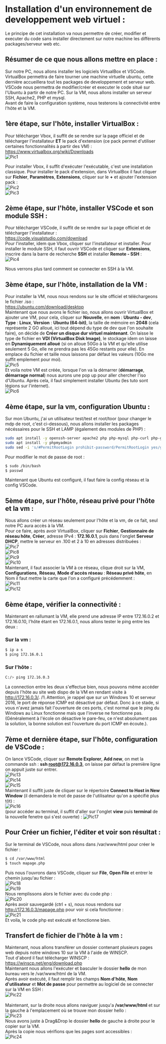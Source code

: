 # Installation d'un environnement de developpement web virtuel :
Le principe de cet installation va nous permettre de créer, modifier et executer du code sans installer directement sur notre machine les différents packages/serveur web etc.

## Résumer de ce que nous allons mettre en place :
Sur notre PC, nous allons installer les logiciels VirtualBox et VSCode. VirtualBox permettra de faire tourner une machine virtuelle ubuntu, cette dernière 
accueillera tout les packages de developpement et serveur web. VSCode nous permettra de modifier/créer et executer le code situé sur l'Ubuntu à partir de 
notre PC. Sur la VM, nous allons installer un serveur SSH, Apache2, PHP et mysql.</br>
Avant de faire la configuration système, nous testerons la connectivité entre l'hôte et la VM.

## 1ère étape, sur l'hôte, installer VirtualBox :
Pour télécharger Vbox, il suffit de se rendre sur la page officiel et de télécharger l'installateur **ET** le pack d'extension (ce pack permet d'utiliser certaines 
fonctionnalités à partir des VM) :</br>
<https://www.virtualbox.org/wiki/Downloads></br>
![Pic1](img/1.PNG?raw=true)

Pour installer Vbox, il suffit d'exécuter l'exécutable, c'est une installation classique. Pour installer le pack d'extension, dans VirtualBox
il faut cliquer sur **Fichier**, **Paramètres**, **Extensions**, cliquer sur le **+** et ajouter l'extension pack :</br>
![Pic2](img/2.PNG?raw=true)</br>
![Pic3](img/3.PNG?raw=true)

## 2ème étape, sur l'hôte, installer VSCode et son module SSH :
Pour télécharger VSCode, il suffit de se rendre sur la page officiel et de télécharger l'installateur :</br>
<https://code.visualstudio.com/download></br>
Pour l'installer, idem que Vbox, cliquer sur l'installateur et installer. Pour installer le module SSH, il faut ouvrir VSCode et cliquer sur 
**Extensions**, inscrire dans la barre de recherche **SSH** et installer **Remote - SSH** :</br>
![Pic4](img/4.PNG?raw=true)

Nous verrons plus tard comment se connecter en SSH à la VM.

## 3ème étape, sur l'hôte, installation de la VM :
Pour installer la VM, nous nous rendons sur le site officiel et téléchargeons le fichier .iso :</br>
<https://ubuntu.com/download/desktop></br>
Maintenant que nous avons le fichier iso, nous allons ouvrir VirtualBox et ajouter une VM, pour cela, cliquer sur **Nouvelle**, en **nom** : **Ubuntu - dev**, **Type** : **Linux**, 
**Version** : **Ubuntu (64-bit)**, la taille de mémoire en **2048** (cela représente 2 GO alloué, ici tout dépend du type de dev que l'on souhaite faire),
on décide de **Créer un disque dur virtuel maintenant**. On laisse le type de fichier en **VDI (VirtualBox Disk Image)**, le stockage idem on laisse en 
**Dynamiquement alloué** (si on alloue 50Go à la VM et qu'elle utilise seulement 5 Go, elle ne prendra pas les 45Go restants pour elle). En emplace du fichier et 
taille nous laissons par défaut les valeurs (10Go me suffit emplement pour moi). </br>
![Pic5](img/5.PNG?raw=true)
</br>
Et voila notre VM est créée, lorsque l'on va la démarrer (**démarrage**, **démarrage normal**) nous aurons une pop up pour aller chercher l'iso d'Ubuntu. Après cela,
il faut simplement installer Ubuntu (les tuto sont légions sur l'internet).</br>
![Pic6](img/6.PNG?raw=true)

## 4ème étape, sur la vm, configuration Ubuntu :
Sur mon Ubuntu, j'ai un utilisateur test/test et root/toor (pour changer le mdp de root, c'est ci-dessous), nous allons installer les packages nécéssaires pour le SSH et LAMP (également des modules de PHP) :
```bash
sudo apt install -y openssh-server apache2 php php-mysql php-curl php-gd php-intl php-json php-mbstring php-xml php-zip mysql-server
sudo apt install -y phpmyadmin
sudo sed -i 's/#PermitRootLogin prohibit-password/PermitRootLogin yes/g' /etc/ssh/sshd_config # allow root en ssh
```
Pour modifier le mot de passe de root :
```bash
$ sudo /bin/bash
$ passwd
```
Maintenant que Ubuntu est configuré, il faut faire la config réseau et la config VSCode.

## 5ème étape, sur l'hôte, réseau privé pour l'hôte et la vm :
Nous allons créer un réseau seulement pour l'hôte et la vm, de ce fait, seul notre PC aura accès à la VM.</br>
Pour ce faire, après avoir VirtualBox, cliquer sur **Fichier**, **Gestionnaire de réseau hôte**, **Créer**, adresse IPv4 : **172.16.0.1**, puis dans l'onglet **Serveur DHCP**, mettre le serveur en .100 et 2 à 10 en adresses distribuées :</br>
![Pic7](img/7.PNG?raw=true)</br>
![Pic8](img/8.PNG?raw=true)</br>
![Pic9](img/9.PNG?raw=true)</br>
![Pic10](img/10.PNG?raw=true)
</br>
Maintenant, il faut associer la VM à ce réseau, clique droit sur la VM, **Configurations**, **Réseau**, **Mode d'accès réseau** : **Réseau privé hôte**, en Nom il faut mettre la carte que l'on a configuré précédemment :</br>
![Pic11](img/11.PNG?raw=true)</br>
![Pic12](img/12.PNG?raw=true)
</br>

## 6ème étape, vérifier la connectivité :
Maintenant en rallumant la VM, elle prend une adresse IP entre 172.16.0.2 et 172.16.0.10, l'hôte étant en 172.16.0.1, nous allons tester le ping entre les deux :
### Sur la vm :
```bash
$ ip a s
$ ping 172.16.0.1
```
### Sur l'hôte :
```bash
C:/> ping 172.16.0.3
```
La connection entre les deux s'effectue bien, nous pouvons même accéder depuis l'hôte au site web dispo de la VM en rendant visite à <http://172.16.0.3/>.
/!\ Attention, je rappel que sur un Windows 10 et serveur 2016, le port de réponse ICMP est désactivé par défaut. Donc à ce stade, si vous n'avez jamais fait l'ouverture de ces ports, c'est normal que le ping du Windows au Linux fonctionne
mais que l'inverse ne fonctionne pas. (Généralement à l'école on désactive le pare-feu, ce n'est absolument pas la solution, la bonne solution est l'ouverture du port ICMP en écoute.).

## 7ème et dernière étape, sur l'hôte, configuration de VSCode :
On lance VSCode, cliquer sur **Remote Explorer**, **Add new**, on met la commande ssh : **ssh root@172.16.0.3**, on laisse par défaut la première ligne on appuit juste
 sur entrer.</br>
![Pic13](img/13.PNG?raw=true)</br>
![Pic14](img/14.PNG?raw=true)</br>
![Pic15](img/15.PNG?raw=true)
</br>
Maintenant il suffit juste de cliquer sur le répertoire **Connect to Host in New Window** (il demandera le mot de passe de l'utilisateur qu'on a spécifié plus tôt) :</br>
![Pic16](img/16.PNG?raw=true)
</br>
(pour accéder au terminal, il suffit d'aller sur l'onglet **view** puis **terminal** de la nouvelle fenetre qui s'est ouverte) :
![Pic17](img/17.PNG?raw=true)

## Pour Créer un fichier, l'éditer et voir son résultat :
Sur le terminal de VSCode, nous allons dans /var/www/html pour créer le fichier :
```bash
$ cd /var/www/html
$ touch mapage.php
```
Puis nous l'ouvrons dans VSCode, cliquer sur **File**, **Open File** et entrer le chemin jusqu'au fichier :</br>
![Pic18](img/18.PNG?raw=true)</br>
![Pic19](img/19.PNG?raw=true)
</br>
Nous remplissons alors le fichier avec du code php :</br>
![Pic20](img/20.PNG?raw=true)
</br>
Après avoir sauvegardé (ctrl + s), nous nous rendons sur <http://172.16.0.3/mapage.php> pour voir si cela fonctionne :</br>
![Pic21](img/21.PNG?raw=true)
</br>
Et voila, le code php est exécuté et fonctionne bien.

## Transfert de fichier de l'hôte à la vm :
Maintenant, nous allons transférer un dossier contenant plusieurs pages web depuis notre windows 10 sur la VM à l'aide de WINSCP.</br>
Tout d'abord il faut télécharger WINSCP :</br>
<https://winscp.net/eng/download.php></br>
Maintenant nous allons l'exécuter et basculer le dossier **hello** de mon bureau vers le /var/www/html de la VM.</br>
Après avoir exécuté, il faut remplir les champs **Nom d'hôte**, **Nom d'utilisateur** et **Mot de passe** pour permettre au logiciel de se 
connecter sur la VM en SSH :</br>
![Pic22](img/22.PNG?raw=true)</br>
</br>
Maintenant, sur la droite nous allons naviguer jusqu'a **/var/www/html** et sur la gauche à l'emplacement où se trouve mon dossier hello :</br>
![Pic23](img/23.PNG?raw=true)
</br>
Nous avons juste à Drag&Drop le dossier **hello** de gauche à droite pour le copier sur la VM.</br>
Après la copie nous vérifions que les pages sont accessibles :</br>
![Pic24](img/24.PNG?raw=true)
